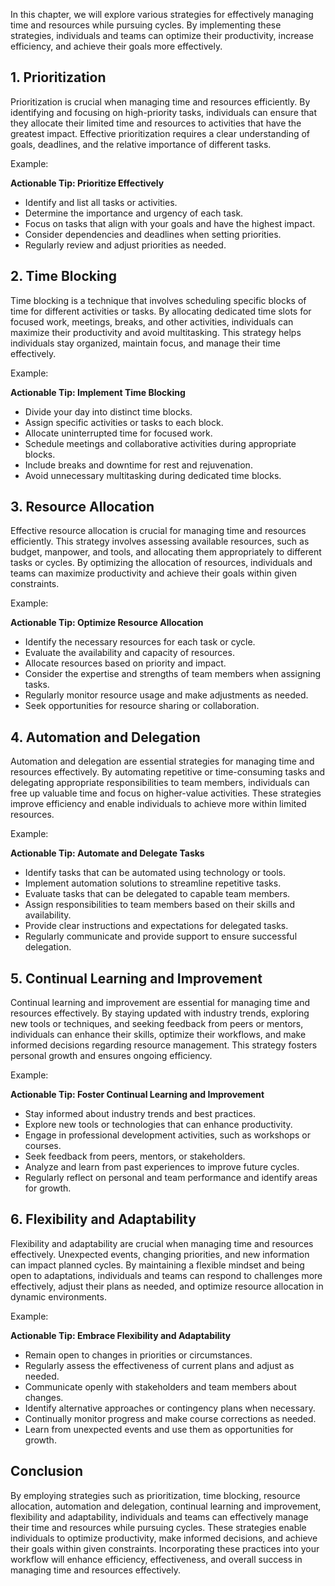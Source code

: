 
In this chapter, we will explore various strategies for effectively managing time and resources while pursuing cycles. By implementing these strategies, individuals and teams can optimize their productivity, increase efficiency, and achieve their goals more effectively.

**1. Prioritization**
---------------------

Prioritization is crucial when managing time and resources efficiently. By identifying and focusing on high-priority tasks, individuals can ensure that they allocate their limited time and resources to activities that have the greatest impact. Effective prioritization requires a clear understanding of goals, deadlines, and the relative importance of different tasks.

Example:

**Actionable Tip: Prioritize Effectively**

- Identify and list all tasks or activities.
- Determine the importance and urgency of each task.
- Focus on tasks that align with your goals and have the highest impact.
- Consider dependencies and deadlines when setting priorities.
- Regularly review and adjust priorities as needed.

**2. Time Blocking**
--------------------

Time blocking is a technique that involves scheduling specific blocks of time for different activities or tasks. By allocating dedicated time slots for focused work, meetings, breaks, and other activities, individuals can maximize their productivity and avoid multitasking. This strategy helps individuals stay organized, maintain focus, and manage their time effectively.

Example:

**Actionable Tip: Implement Time Blocking**

- Divide your day into distinct time blocks.
- Assign specific activities or tasks to each block.
- Allocate uninterrupted time for focused work.
- Schedule meetings and collaborative activities during appropriate blocks.
- Include breaks and downtime for rest and rejuvenation.
- Avoid unnecessary multitasking during dedicated time blocks.

**3. Resource Allocation**
--------------------------

Effective resource allocation is crucial for managing time and resources efficiently. This strategy involves assessing available resources, such as budget, manpower, and tools, and allocating them appropriately to different tasks or cycles. By optimizing the allocation of resources, individuals and teams can maximize productivity and achieve their goals within given constraints.

Example:

**Actionable Tip: Optimize Resource Allocation**

- Identify the necessary resources for each task or cycle.
- Evaluate the availability and capacity of resources.
- Allocate resources based on priority and impact.
- Consider the expertise and strengths of team members when assigning tasks.
- Regularly monitor resource usage and make adjustments as needed.
- Seek opportunities for resource sharing or collaboration.

**4. Automation and Delegation**
--------------------------------

Automation and delegation are essential strategies for managing time and resources effectively. By automating repetitive or time-consuming tasks and delegating appropriate responsibilities to team members, individuals can free up valuable time and focus on higher-value activities. These strategies improve efficiency and enable individuals to achieve more within limited resources.

Example:

**Actionable Tip: Automate and Delegate Tasks**

- Identify tasks that can be automated using technology or tools.
- Implement automation solutions to streamline repetitive tasks.
- Evaluate tasks that can be delegated to capable team members.
- Assign responsibilities to team members based on their skills and availability.
- Provide clear instructions and expectations for delegated tasks.
- Regularly communicate and provide support to ensure successful delegation.

**5. Continual Learning and Improvement**
-----------------------------------------

Continual learning and improvement are essential for managing time and resources effectively. By staying updated with industry trends, exploring new tools or techniques, and seeking feedback from peers or mentors, individuals can enhance their skills, optimize their workflows, and make informed decisions regarding resource management. This strategy fosters personal growth and ensures ongoing efficiency.

Example:

**Actionable Tip: Foster Continual Learning and Improvement**

- Stay informed about industry trends and best practices.
- Explore new tools or technologies that can enhance productivity.
- Engage in professional development activities, such as workshops or courses.
- Seek feedback from peers, mentors, or stakeholders.
- Analyze and learn from past experiences to improve future cycles.
- Regularly reflect on personal and team performance and identify areas for growth.

**6. Flexibility and Adaptability**
-----------------------------------

Flexibility and adaptability are crucial when managing time and resources effectively. Unexpected events, changing priorities, and new information can impact planned cycles. By maintaining a flexible mindset and being open to adaptations, individuals and teams can respond to challenges more effectively, adjust their plans as needed, and optimize resource allocation in dynamic environments.

Example:

**Actionable Tip: Embrace Flexibility and Adaptability**

- Remain open to changes in priorities or circumstances.
- Regularly assess the effectiveness of current plans and adjust as needed.
- Communicate openly with stakeholders and team members about changes.
- Identify alternative approaches or contingency plans when necessary.
- Continually monitor progress and make course corrections as needed.
- Learn from unexpected events and use them as opportunities for growth.

Conclusion
--------------

By employing strategies such as prioritization, time blocking, resource allocation, automation and delegation, continual learning and improvement, flexibility and adaptability, individuals and teams can effectively manage their time and resources while pursuing cycles. These strategies enable individuals to optimize productivity, make informed decisions, and achieve their goals within given constraints. Incorporating these practices into your workflow will enhance efficiency, effectiveness, and overall success in managing time and resources effectively.
